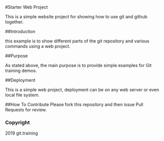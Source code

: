 #Starter Web Project

This is a simple website project for showing how to use git and github together.

##Introduction

this example is to show different parts of the git repository and various commands using a web project.

##Purpose

As stated above, the main purpose is to provide simple examples for Git training demos.

##Deployment

This is a simple web project, deployment can be on any web server or even local file system.

##How To Contribute
Please fork this repository and then issue Pull Requests for review.

### Copyright
2019 git.training

